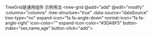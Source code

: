TreeGrid是通用组件
示例用法
<tree-grid  @add="add" @edit="modify"
  :columns="columns" :tree-structure="true"
  :data-source="dataSource" tree-type="no"
  expand-icon="fa fa-angle-down" normal-icon="fa fa-angle-right"
  icon-color="" expand-icon-color="#3DA8F5"
  button-index="sex,name,age" button-click="add">
</tree-grid>
